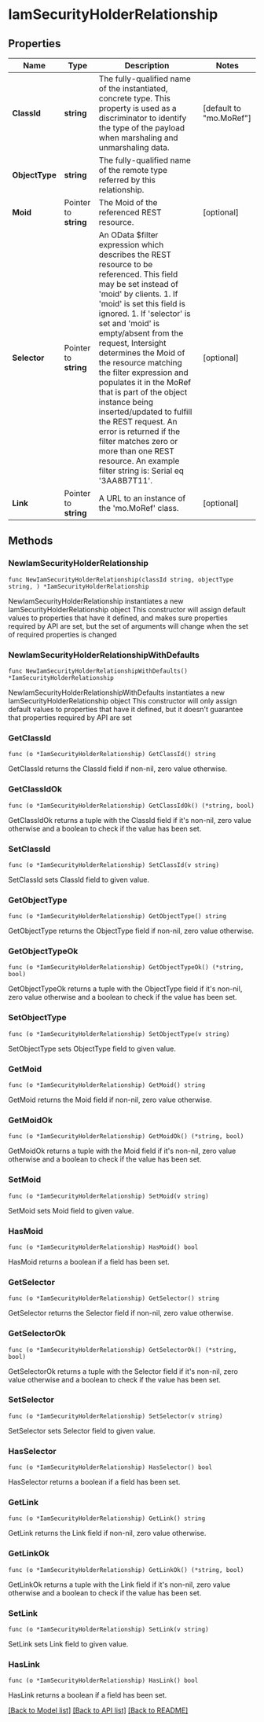# IamSecurityHolderRelationship

## Properties

Name | Type | Description | Notes
------------ | ------------- | ------------- | -------------
**ClassId** | **string** | The fully-qualified name of the instantiated, concrete type. This property is used as a discriminator to identify the type of the payload when marshaling and unmarshaling data. | [default to "mo.MoRef"]
**ObjectType** | **string** | The fully-qualified name of the remote type referred by this relationship. | 
**Moid** | Pointer to **string** | The Moid of the referenced REST resource. | [optional] 
**Selector** | Pointer to **string** | An OData $filter expression which describes the REST resource to be referenced. This field may be set instead of &#39;moid&#39; by clients. 1. If &#39;moid&#39; is set this field is ignored. 1. If &#39;selector&#39; is set and &#39;moid&#39; is empty/absent from the request, Intersight determines the Moid of the resource matching the filter expression and populates it in the MoRef that is part of the object instance being inserted/updated to fulfill the REST request. An error is returned if the filter matches zero or more than one REST resource. An example filter string is: Serial eq &#39;3AA8B7T11&#39;. | [optional] 
**Link** | Pointer to **string** | A URL to an instance of the &#39;mo.MoRef&#39; class. | [optional] 

## Methods

### NewIamSecurityHolderRelationship

`func NewIamSecurityHolderRelationship(classId string, objectType string, ) *IamSecurityHolderRelationship`

NewIamSecurityHolderRelationship instantiates a new IamSecurityHolderRelationship object
This constructor will assign default values to properties that have it defined,
and makes sure properties required by API are set, but the set of arguments
will change when the set of required properties is changed

### NewIamSecurityHolderRelationshipWithDefaults

`func NewIamSecurityHolderRelationshipWithDefaults() *IamSecurityHolderRelationship`

NewIamSecurityHolderRelationshipWithDefaults instantiates a new IamSecurityHolderRelationship object
This constructor will only assign default values to properties that have it defined,
but it doesn't guarantee that properties required by API are set

### GetClassId

`func (o *IamSecurityHolderRelationship) GetClassId() string`

GetClassId returns the ClassId field if non-nil, zero value otherwise.

### GetClassIdOk

`func (o *IamSecurityHolderRelationship) GetClassIdOk() (*string, bool)`

GetClassIdOk returns a tuple with the ClassId field if it's non-nil, zero value otherwise
and a boolean to check if the value has been set.

### SetClassId

`func (o *IamSecurityHolderRelationship) SetClassId(v string)`

SetClassId sets ClassId field to given value.


### GetObjectType

`func (o *IamSecurityHolderRelationship) GetObjectType() string`

GetObjectType returns the ObjectType field if non-nil, zero value otherwise.

### GetObjectTypeOk

`func (o *IamSecurityHolderRelationship) GetObjectTypeOk() (*string, bool)`

GetObjectTypeOk returns a tuple with the ObjectType field if it's non-nil, zero value otherwise
and a boolean to check if the value has been set.

### SetObjectType

`func (o *IamSecurityHolderRelationship) SetObjectType(v string)`

SetObjectType sets ObjectType field to given value.


### GetMoid

`func (o *IamSecurityHolderRelationship) GetMoid() string`

GetMoid returns the Moid field if non-nil, zero value otherwise.

### GetMoidOk

`func (o *IamSecurityHolderRelationship) GetMoidOk() (*string, bool)`

GetMoidOk returns a tuple with the Moid field if it's non-nil, zero value otherwise
and a boolean to check if the value has been set.

### SetMoid

`func (o *IamSecurityHolderRelationship) SetMoid(v string)`

SetMoid sets Moid field to given value.

### HasMoid

`func (o *IamSecurityHolderRelationship) HasMoid() bool`

HasMoid returns a boolean if a field has been set.

### GetSelector

`func (o *IamSecurityHolderRelationship) GetSelector() string`

GetSelector returns the Selector field if non-nil, zero value otherwise.

### GetSelectorOk

`func (o *IamSecurityHolderRelationship) GetSelectorOk() (*string, bool)`

GetSelectorOk returns a tuple with the Selector field if it's non-nil, zero value otherwise
and a boolean to check if the value has been set.

### SetSelector

`func (o *IamSecurityHolderRelationship) SetSelector(v string)`

SetSelector sets Selector field to given value.

### HasSelector

`func (o *IamSecurityHolderRelationship) HasSelector() bool`

HasSelector returns a boolean if a field has been set.

### GetLink

`func (o *IamSecurityHolderRelationship) GetLink() string`

GetLink returns the Link field if non-nil, zero value otherwise.

### GetLinkOk

`func (o *IamSecurityHolderRelationship) GetLinkOk() (*string, bool)`

GetLinkOk returns a tuple with the Link field if it's non-nil, zero value otherwise
and a boolean to check if the value has been set.

### SetLink

`func (o *IamSecurityHolderRelationship) SetLink(v string)`

SetLink sets Link field to given value.

### HasLink

`func (o *IamSecurityHolderRelationship) HasLink() bool`

HasLink returns a boolean if a field has been set.


[[Back to Model list]](../README.md#documentation-for-models) [[Back to API list]](../README.md#documentation-for-api-endpoints) [[Back to README]](../README.md)


